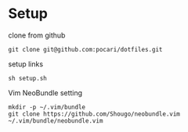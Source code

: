 Setup
====
clone from github
  
    git clone git@github.com:pocari/dotfiles.git

setup links

    sh setup.sh

Vim NeoBundle setting

    mkdir -p ~/.vim/bundle
    git clone https://github.com/Shougo/neobundle.vim ~/.vim/bundle/neobundle.vim
